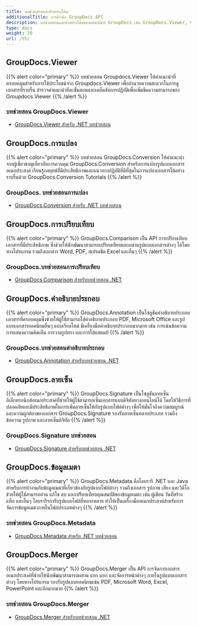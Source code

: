 ```yaml
---
title: บทช่วยสอนและตัวอย่างโค้ด
additionalTitle: การอ้างอิง GroupDocs API
description: บทช่วยสอนและตัวอย่างโค้ดของผลิตภัณฑ์ GroupDocs เช่น GroupDocs.Viewer, GroupDocs.Annotation, GroupDocs.Conversion และผลิตภัณฑ์อื่นๆ
type: docs
weight: 10
url: /th/
---
```


## GroupDocs.Viewer
{{% alert color="primary" %}}
บทช่วยสอน Groupdocs.Viewer ให้คำแนะนำที่ครอบคลุมสำหรับการใช้ประโยชน์จาก Groupdocs.Viewer เพื่ออำนวยความสะดวกในการดูเอกสารที่ราบรื่น สำรวจคำแนะนำทีละขั้นตอนและเคล็ดลับการปฏิบัติเพื่อเพิ่มขีดความสามารถของ Groupdocs.Viewer
{{% /alert %}}

### บทช่วยสอน GroupDocs.Viewer
- [GroupDocs.Viewer สำหรับ .NET บทช่วยสอน](../viewer/th/net/)


## GroupDocs.การแปลง
{{% alert color="primary" %}}
บทช่วยสอน GroupDocs.Conversion ให้คำแนะนำจากผู้เชี่ยวชาญเกี่ยวกับการควบคุม GroupDocs.Conversion สำหรับการแปลงรูปแบบเอกสารอเนกประสงค์ เรียนรู้กลยุทธ์ที่มีประสิทธิภาพและแนวทางปฏิบัติที่ดีที่สุดในการแปลงเอกสารได้อย่างราบรื่นด้วย GroupDocs.Conversion Tutorials
{{% /alert %}}

### GroupDocs. บทช่วยสอนการแปลง
- [GroupDocs.Conversion สำหรับ .NET บทช่วยสอน](../conversion/th/net/)


## GroupDocs.การเปรียบเทียบ
{{% alert color="primary" %}}
GroupDocs.Comparison เป็น API การเปรียบเทียบเอกสารที่มีประสิทธิภาพ ซึ่งช่วยให้นักพัฒนาสามารถเปรียบเทียบและผสานรูปแบบเอกสารต่างๆ ได้โดยทางโปรแกรม รวมถึงเอกสาร Word, PDF, สเปรดชีต Excel และอื่นๆ
{{% /alert %}}

### GroupDocs.บทช่วยสอนการเปรียบเทียบ
- [GroupDocs.Comparison สำหรับบทช่วยสอน .NET](../comparison/th/net/)


## GroupDocs.คำอธิบายประกอบ
{{% alert color="primary" %}}
GroupDocs.Annotation เป็นโซลูชันคำอธิบายประกอบเอกสารที่ครอบคลุมซึ่งช่วยให้ผู้ใช้สามารถใส่คำอธิบายประกอบ PDF, Microsoft Office และรูปแบบเอกสารยอดนิยมอื่นๆ แบบเรียลไทม์ มีเครื่องมือคำอธิบายประกอบมากมาย เช่น การเน้นข้อความ การแสดงความคิดเห็น การวาดรูปทรง และการใส่แสตมป์
{{% /alert %}}

### GroupDocs.บทช่วยสอนคำอธิบายประกอบ
- [GroupDocs.Annotation สำหรับบทช่วยสอน .NET](../annotation/th/net/)


## GroupDocs.ลายเซ็น
{{% alert color="primary" %}}
GroupDocs.Signature เป็นโซลูชันลายเซ็นอิเล็กทรอนิกส์อเนกประสงค์ที่ช่วยให้ผู้ใช้สามารถเซ็นเอกสารแบบดิจิทัลทางออนไลน์ได้ โดยให้วิธีการที่ปลอดภัยและมีประสิทธิภาพในการเพิ่มลายเซ็นให้กับรูปแบบไฟล์ต่างๆ เพื่อให้มั่นใจถึงความสมบูรณ์และความถูกต้องของเอกสาร GroupDocs.Signature รองรับลายเซ็นหลายประเภท รวมถึงข้อความ รูปภาพ และลายเซ็นดิจิทัล
{{% /alert %}}

### GroupDocs.Signature บทช่วยสอน
- [GroupDocs.Signature สำหรับบทช่วยสอน .NET](../signature/th/net/)


## GroupDocs.ข้อมูลเมตา
{{% alert color="primary" %}}
GroupDocs.Metadata คือไลบรารี .NET และ Java สำหรับการทำงานกับข้อมูลเมตาที่เกี่ยวข้องกับรูปแบบไฟล์ต่างๆ รวมถึงเอกสาร รูปภาพ เสียง และวิดีโอ ช่วยให้ผู้ใช้สามารถอ่าน แก้ไข ลบ และเปรียบเทียบคุณสมบัติของข้อมูลเมตา เช่น ผู้เขียน วันที่สร้าง แท็ก และอื่นๆ ไลบรารีรองรับรูปแบบไฟล์ที่หลากหลาย ทำให้เป็นเครื่องมืออเนกประสงค์สำหรับการจัดการข้อมูลเมตาภายในไฟล์ประเภทต่างๆ
{{% /alert %}}

### บทช่วยสอน GroupDocs.Metadata
- [GroupDocs.Metadata สำหรับ .NET บทช่วยสอน](../metadata/th/net/)


## GroupDocs.Merger
{{% alert color="primary" %}}
GroupDocs.Merger เป็น API การจัดการเอกสารอเนกประสงค์ที่ช่วยให้นักพัฒนาสามารถผสาน แยก แยก และจัดการหน้าต่างๆ ภายในรูปแบบเอกสารต่างๆ โดยทางโปรแกรม รองรับรูปแบบยอดนิยมเช่น PDF, Microsoft Word, Excel, PowerPoint และอีกมากมาย
{{% /alert %}}

### บทช่วยสอน GroupDocs.Merger
- [GroupDocs.Merger สำหรับบทช่วยสอน .NET](../merger/th/net/)